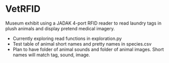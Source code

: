 # VetRFID
Museum exhibit using a JADAK 4-port RFID reader to read laundry tags in plush animals and display pretend medical imagery.

- Currently exploring read functions in exploration.py
- Test table of animal short names and pretty names in species.csv
- Plan to have folder of animal sounds and folder of animal images. Short names will match tag, sound, image.